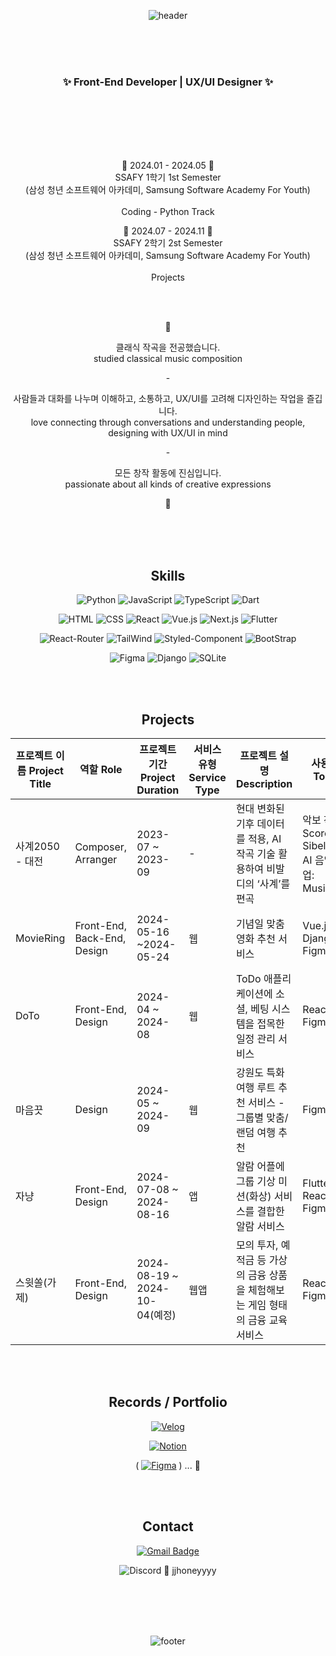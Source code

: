 <div align="center">
  
![header](https://capsule-render.vercel.app/api?type=venom&color=gradient&customColorList=27&height=200&section=header&text=Hi!%20It's%20me,%20Jihyeon&fontSize=40&fontAlignY=40&stroke=37474F)

<br>
<br>
<br>

### :sparkles: Front-End Developer | UX/UI Designer :sparkles:

<br>
<br>
<br>
<br>
<br>

:seedling: 2024.01 - 2024.05 :seedling:
<br>
SSAFY 1학기 1st Semester
<br>
(삼성 청년 소프트웨어 아카데미, Samsung Software Academy For Youth)
<br>
<br>
Coding - Python Track

:seedling: 2024.07 - 2024.11 :seedling:
<br>
SSAFY 2학기 2st Semester
<br>
(삼성 청년 소프트웨어 아카데미, Samsung Software Academy For Youth)
<br>
<br>
Projects


<br>
<br>

:rabbit:

클래식 작곡을 전공했습니다.
<br>
studied classical music composition

\-

사람들과 대화를 나누며 이해하고, 소통하고, UX/UI를 고려해 디자인하는 작업을 즐깁니다.
<br>
love connecting through conversations and understanding people,
<br>
designing with UX/UI in mind

\-

모든 창작 활동에 진심입니다.
<br>
passionate about all kinds of creative expressions

:rabbit:

<br>
<br>
<br>


## Skills

<div>
  
![Python](	https://img.shields.io/badge/Python-3776AB?style=for-the-badge&logo=python&logoColor=white)
![JavaScript](https://img.shields.io/badge/JavaScript-F7DF1E?style=for-the-badge&logo=JavaScript&logoColor=white)
![TypeScript](https://img.shields.io/badge/TypeScript-007ACC?style=for-the-badge&logo=typescript&logoColor=white)
![Dart](https://img.shields.io/badge/Dart-0175C2?style=for-the-badge&logo=dart&logoColor=white)


</div>

<div>

![HTML](https://img.shields.io/badge/HTML5-E34F26?style=for-the-badge&logo=html5&logoColor=white)
![CSS](https://img.shields.io/badge/CSS3-1572B6?style=for-the-badge&logo=css3&logoColor=white)
![React](https://img.shields.io/badge/React-20232A?style=for-the-badge&logo=react&logoColor=61DAFB)
![Vue.js](https://img.shields.io/badge/Vue.js-35495E?style=for-the-badge&logo=vue.js&logoColor=4FC08D)
![Next.js](https://img.shields.io/badge/Next.js-000?logo=nextdotjs&logoColor=fff&style=for-the-badge)
![Flutter](https://img.shields.io/badge/Flutter-02569B?style=for-the-badge&logo=flutter&logoColor=white)

</div>

<div>

![React-Router](https://img.shields.io/badge/React_Router-CA4245?style=for-the-badge&logo=react-router&logoColor=white)
![TailWind](https://img.shields.io/badge/Tailwind_CSS-38B2AC?style=for-the-badge&logo=tailwind-css&logoColor=white)
![Styled-Component](https://img.shields.io/badge/styled--components-DB7093?style=for-the-badge&logo=styled-components&logoColor=white)
![BootStrap](https://img.shields.io/badge/Bootstrap-563D7C?style=for-the-badge&logo=bootstrap&logoColor=white)

</div>

<div>
  
![Figma](https://img.shields.io/badge/Figma-F24E1E?style=for-the-badge&logo=figma&logoColor=white)
![Django](https://img.shields.io/badge/Django-092E20?style=for-the-badge&logo=django&logoColor=white)
![SQLite](https://img.shields.io/badge/SQLite-07405E?style=for-the-badge&logo=sqlite&logoColor=white)

</div>

<br>
<br>

## Projects

| 프로젝트 이름 Project Title | 역할 Role | 프로젝트 기간 Project Duration | 서비스 유형 Service Type | 프로젝트 설명 Description | 사용 툴 Tools | 관련 링크 Link | 기타 etc |
| --- | --- | --- | --- | --- | --- | --- | --- |
| 사계2050 - 대전 | Composer, Arranger | 2023-07 ~ 2023-09 | - | 현대 변화된 기후 데이터를 적용, AI 작곡 기술 활용하여 비발디의 ‘사계’를 편곡 | 악보 작업 Score: Sibelius AI 음악 작업: MusicGen |  | cowork with KAIST 문화기술대학원 |
| MovieRing | Front-End, Back-End, Design | 2024-05-16 ~2024-05-24 | 웹 | 기념일 맞춤 영화 추천 서비스 | Vue.js, Django, Figma |  | SSAFY 1학기 최종 프로젝트 |
| DoTo | Front-End, Design | 2024-04 ~ 2024-08 | 웹 | ToDo 애플리케이션에 소셜, 베팅 시스템을 접목한 일정 관리 서비스 | React, Figma |  | Front-End 스터디 내 토이 프로젝트 |
| 마음끗 | Design | 2024-05 ~ 2024-09 | 웹 | 강원도 특화 여행 루트 추천 서비스 - 그룹별 맞춤/랜덤 여행 추천 | Figma |  | 관광 데이터 활용 공모전 출품 서비스 |
| 자냥 | Front-End, Design | 2024-07-08 ~ 2024-08-16 | 앱 | 알람 어플에 그룹 기상 미션(화상) 서비스를 결합한 알람 서비스 | Flutter, React, Figma |  | SSAFY 공통 프로젝트 |
| 스윗쏠(가제) | Front-End, Design | 2024-08-19 ~ 2024-10-04(예정) | 웹앱 | 모의 투자, 예적금 등 가상의 금융 상품을 체험해보는 게임 형태의 금융 교육 서비스 | React, Figma |  | SSAFY 특화 프로젝트 |

<br>
<br>

## Records / Portfolio
  
<div>

[![Velog](https://img.shields.io/badge/Velog-20C997?style=for-the-badge&logo=velog&logoColor=white)](https://velog.io/@jjhoneyyyy/)

[![Notion](https://img.shields.io/badge/Notion-000000?style=for-the-badge&logo=notion&logoColor=white)](https://ethereal-asparagus-80b.notion.site/JJHONEYY-0f1dde186db742af8e10275c19edf633?pvs=4)

( [![Figma](https://img.shields.io/badge/Figma-F24E1E?style=for-the-badge&logo=figma&logoColor=white)](https://www.figma.com/@jihyeon4) )
... :construction: 

</div>

<br>
<br>

## Contact

<div>

[![Gmail Badge](https://img.shields.io/badge/Gmail-d14836?style=for-the-badge&logo=Gmail&logoColor=white&link=mailto:jjhoneyyyy@gmail.com)](mailto:jjhoneyyyy@gmail.com)

![Discord](https://img.shields.io/badge/Discord-7289DA?style=for-the-badge&logo=discord&logoColor=white) :purple_heart: jjhoneyyyy

</div>

<br>
<br>
<br>
<br>

![footer](https://capsule-render.vercel.app/api?type=waving&color=gradient&customColorList=27&height=150&section=footer&text=Enjoy%20your%20time%20Here%20!&fontSize=30&fontAlignY=60&animation=twinkling)

</div>
